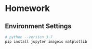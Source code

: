 # Homework

## Environment Settings

```bash
# python --version 3.7
pip install jupyter imageio matplotlib
```